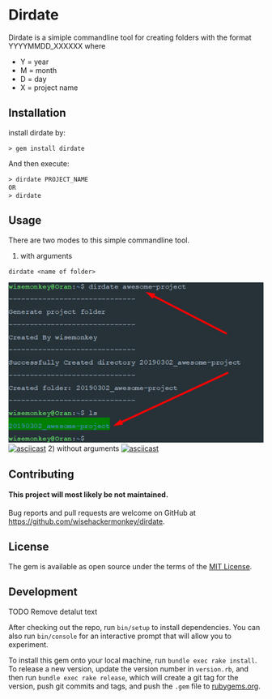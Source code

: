 # Dirdate

Dirdate is a simiple commandline tool for creating folders with the format YYYYMMDD_XXXXXX
where 
- Y = year
- M = month
- D = day
- X = project name

## Installation

install dirdate by:

    > gem install dirdate

And then execute:

    > dirdate PROJECT_NAME
    OR
    > dirdate


## Usage

There are two modes to this simple commandline tool.
1) with arguments 
```
dirdate <name of folder>
 ```
 ![](with_arguments.png)
 [![asciicast](https://asciinema.org/a/P0zv17KwTTv8Ur9PgMZqZUnB2.svg)](https://asciinema.org/a/P0zv17KwTTv8Ur9PgMZqZUnB2)
2) without arguments
[![asciicast](https://asciinema.org/a/XQvobG48vPNZgqN04nzoVGceK.svg)](https://asciinema.org/a/XQvobG48vPNZgqN04nzoVGceK)


## Contributing
#### This project will most likely be not maintained.
Bug reports and pull requests are welcome on GitHub at https://github.com/wisehackermonkey/dirdate.

## License

The gem is available as open source under the terms of the [MIT License](https://opensource.org/licenses/MIT).
## Development
TODO Remove detalut text

After checking out the repo, run `bin/setup` to install dependencies. You can also run `bin/console` for an interactive prompt that will allow you to experiment.

To install this gem onto your local machine, run `bundle exec rake install`. To release a new version, update the version number in `version.rb`, and then run `bundle exec rake release`, which will create a git tag for the version, push git commits and tags, and push the `.gem` file to [rubygems.org](https://rubygems.org).
